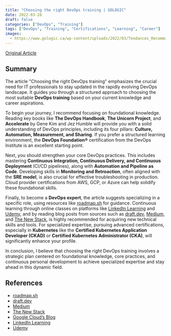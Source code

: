 ```yaml
---
title: "Choosing the right DevOps training | GOLOGIC"
date: 2022-03-28
draft: false
categories: ["DevOps", "Training"]
tags: ["DevOps", "Training", "Certifications", "Learning", "Career"]
images:
  - https://www.gologic.ca/wp-content/uploads/2022/03/Tendances_Recommandations_Parcours_DevOps_20222.png
---
```


[Original Article](https://www.gologic.ca/en/choosing-the-right-devops-training/)

## Summary

The article "Choosing the right DevOps training" emphasizes the crucial need for IT professionals to stay updated in the rapidly evolving DevOps landscape. It guides you through a structured approach to choosing the most suitable **DevOps training** based on your current knowledge and career aspirations.

To begin your journey, I recommend focusing on foundational knowledge. Reading key books like **The DevOps Handbook**, **The Unicorn Project**, and **Accelerate** by Gene Kim and Jez Humble will provide you with a solid understanding of DevOps principles, including its four pillars: **Culture, Automation, Measurement, and Sharing**. If you prefer a structured learning environment, the **DevOps Foundation®** certification from the DevOps Institute is an excellent starting point.

Next, you should strengthen your core DevOps practices. This includes mastering **Continuous Integration, Continuous Delivery, and Continuous Deployment** (CI/CD pipelines), along with **Automation and Pipeline as Code**. Developing skills in **Monitoring and Retroaction**, often aligned with the **SRE model**, is also crucial for effective troubleshooting in production. Cloud provider certifications from AWS, GCP, or Azure can help solidify these foundational skills.

Finally, to become a **DevOps expert**, the article suggests specializing in a specific role, using resources like [roadmap.sh](https://roadmap.sh) for guidance. Continuous learning through online classes on platforms like [LinkedIn Learning](https://www.linkedin.com/learning/) and [Udemy](https://www.udemy.com/), and by reading blog posts from sources such as [draft.dev](https://draft.dev), [Medium](https://medium.com/), and [The New Stack](https://thenewstack.io/), is highly recommended for acquiring new technical skills and tools. For specialized expertise, pursuing advanced certifications, especially in **Kubernetes** like the **Certified Kubernetes Application Developer (CKAD)** or **Certified Kubernetes Administrator (CKA)**, will significantly enhance your profile.

In conclusion, I believe that choosing the right DevOps training involves a strategic plan centered on foundational knowledge, core practices, and continuous personal development to achieve specialized expertise and stay ahead in this dynamic field.

## References

*   [roadmap.sh](https://roadmap.sh)
*   [draft.dev](https://draft.dev)
*   [Medium](https://medium.com/)
*   [The New Stack](https://thenewstack.io/)
*   [Google Cloud’s Blog](https://cloud.google.com/blog/topics/sre)
*   [LinkedIn Learning](https://www.linkedin.com/learning/)
*   [Udemy](https://www.udemy.com/)
